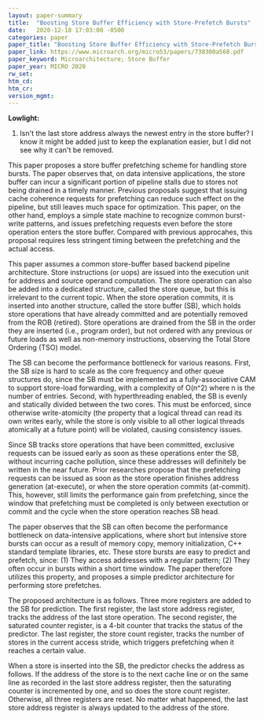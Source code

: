```yaml
---
layout: paper-summary
title:  "Boosting Store Buffer Efficiency with Store-Prefetch Bursts"
date:   2020-12-18 17:03:00 -0500
categories: paper
paper_title: "Boosting Store Buffer Efficiency with Store-Prefetch Bursts"
paper_link: https://www.microarch.org/micro53/papers/738300a568.pdf
paper_keyword: Microarchitecture; Store Buffer
paper_year: MICRO 2020
rw_set:
htm_cd:
htm_cr:
version_mgmt:
---
```


**Lowlight:**

1. Isn't the last store address always the newest entry in the store buffer? I know it might be added just to keep
   the explanation easier, but I did not see why it can't be removed.

This paper proposes a store buffer prefetching scheme for handling store bursts. The paper observes that, on data 
intensive applications, the store buffer can incur a significant portion of pipeline stalls due to stores not being
drained in a timely manner. Previous proposals suggest that issuing cache coherence requests for prefetching can
reduce such effect on the pipeline, but still leaves much space for optimization. This paper, on the other hand,
employs a simple state machine to recognize common burst-write patterns, and issues prefetching requests even before
the store operation enters the store buffer. Compared with previous approcahes, this proposal requires less 
stringent timing between the prefetching and the actual access.

This paper assumes a common store-buffer based backend pipeline architecture. Store instructions (or uops) are issued
into the execution unit for address and source operand computation. The store operation can also be added into a 
dedicated structure, called the store queue, but this is irrelevant to the current topic.
When the store operation commits, it is inserted into another structure, called the store buffer (SB), which holds
store operations that have already committed and are potentially removed from the ROB (retired). Store operations are
drained from the SB in the order they are inserted (i.e., program order), but not ordered with any previous or future 
loads as well as non-memory instructions, observing the Total Store Ordering (TSO) model.

The SB can become the performance bottleneck for various reasons. First, the SB size is hard to scale as the core
frequency and other queue structures do, since the SB must be implemented as a fully-associative CAM to support 
store-load forwarding, with a complexity of O(n^2) where n is the number of entries. Second, with hyperthreading
enabled, the SB is evenly and statically divided between the two cores. This must be enforced, since otherwise
write-atomicity (the property that a logical thread can read its own writes early, while the store is only visible
to all other logical threads atomically at a future point) will be violated, causing consistency issues.

Since SB tracks store operations that have been committed, exclusive requests can be issued early as soon as these
operations enter the SB, without incurring cache pollution, since these addresses will definitely be written in the 
near future. Prior researches propose that the prefetching requests can be issued as soon as the store operation
finishes address generation (at-execute), or when the store operation commits (at-commit). 
This, however, still limits the performance gain from prefetching, since the window that prefetching must be completed 
is only between exectution or commit and the cycle when the store operation reaches SB head.

The paper observes that the SB can often become the performance bottleneck on data-intensive applications, where short
but intensive store bursts can occur as a result of memory copy, memory initialization, C++ standard template libraries,
etc. These store bursts are easy to predict and prefetch, since: (1) They access addresses with a regular pattern;
(2) They often occur in bursts within a short time window. The paper therefore utilizes this property, and proposes 
a simple predictor architecture for performing store prefetches.

The proposed architecture is as follows. Three more registers are added to the SB for prediction. The first register,
the last store address register, tracks the address of the last store operation. The second register, the saturated
counter register, is a 4-bit counter that tracks the status of the predictor. The last register, the store count
register, tracks the number of stores in the current access stride, which triggers prefetching when it reaches
a certain value.

When a store is inserted into the SB, the predictor checks the address as follows. If the address of the store
is to the next cache line or on the same line as recorded in the last store address register, then the saturating 
counter is incremented by one, and so does the store count register. Otherwise, all three registers are reset.
No matter what happened, the last store address register is always updated to the address of the store. 
